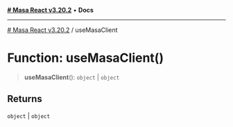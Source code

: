 [**# Masa React v3.20.2**](../README.md) • **Docs**

***

[# Masa React v3.20.2](../globals.md) / useMasaClient

# Function: useMasaClient()

> **useMasaClient**(): `object` \| `object`

## Returns

`object` \| `object`
